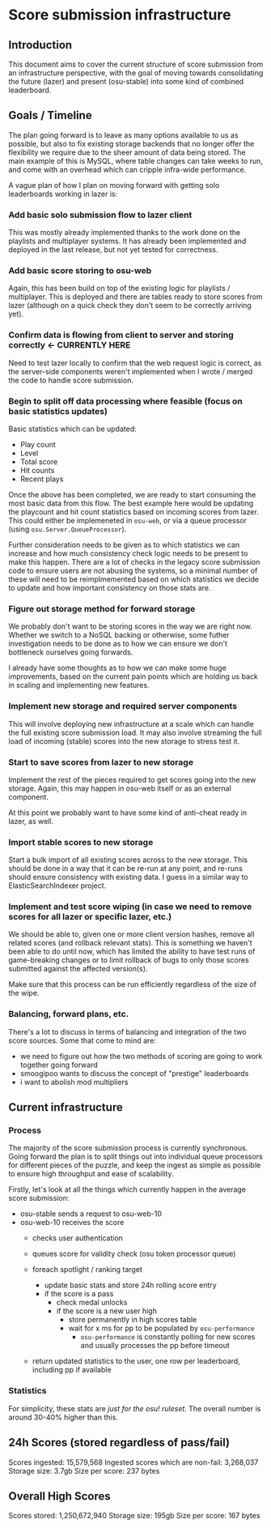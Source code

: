 # Score submission infrastructure

## Introduction

This document aims to cover the current structure of score submission from an infrastructure perspective, with the goal of moving towards consolidating the future (lazer) and present (osu-stable) into some kind of combined leaderboard.

## Goals / Timeline

The plan going forward is to leave as many options available to us as possible, but also to fix existing storage backends that no longer offer the flexibility we require due to the sheer amount of data being stored. The main example of this is MySQL, where table changes can take weeks to run, and come with an overhead which can cripple infra-wide performance.

A vague plan of how I plan on moving forward with getting solo leaderboards working in lazer is:

### Add basic solo submission flow to lazer client

This was mostly already implemented thanks to the work done on the playlists and multiplayer systems. It has already been implemented and deployed in the last release, but not yet tested for correctness.

### Add basic score storing to osu-web

Again, this has been build on top of the existing logic for playlists / multiplayer. This is deployed and there are tables ready to store scores from lazer (although on a quick check they don't seem to be correctly arriving yet).

### Confirm data is flowing from client to server and storing correctly <- CURRENTLY HERE

Need to test lazer locally to confirm that the web request logic is correct, as the server-side components weren't implemented when I wrote / merged the code to handle score submission.

### Begin to split off data processing where feasible (focus on basic statistics updates)

Basic statistics which can be updated:

- Play count
- Level
- Total score
- Hit counts
- Recent plays

Once the above has been completed, we are ready to start consuming the most basic data from this flow. The best example here would be updating the playcount and hit count statistics based on incoming scores from lazer. This could either be implemeneted in `osu-web`, or via a queue processor (using `osu.Server.QueueProcessor`).

Further consideration needs to be given as to which statistics we can increase and how much consistency check logic needs to be present to make this happen. There are a lot of checks in the legacy score submission code to ensure users are not abusing the systems, so a minimal number of these will need to be reimplmemented based on which statistics we decide to update and how important consistency on those stats are.

### Figure out storage method for forward storage

We probably don't want to be storing scores in the way we are right now. Whether we switch to a NoSQL backing or otherwise, some futher investigation needs to be done as to how we can ensure we don't bottleneck ourselves going forwards.

I already have some thoughts as to how we can make some huge improvements, based on the current pain points which are holding us back in scaling and implementing new features.

### Implement new storage and required server components

This will involve deploying new infrastructure at a scale which can handle the full existing score submission load. It may also involve streaming the full load of incoming (stable) scores into the new storage to stress test it.

### Start to save scores from lazer to new storage

Implement the rest of the pieces required to get scores going into the new storage. Again, this may happen in osu-web itself or as an external component.

At this point we probably want to have some kind of anti-cheat ready in lazer, as well.

### Import stable scores to new storage

Start a bulk import of all existing scores across to the new storage. This should be done in a way that it can be re-run at any point, and re-runs should ensure consistency with existing data. I guess in a similar way to ElasticSearchIndexer project.

### Implement and test score wiping (in case we need to remove scores for all lazer or specific lazer, etc.)

We should be able to, given one or more client version hashes, remove all related scores (and rollback relevant stats). This is something we haven't been able to do until now, which has limited the ability to have test runs of game-breaking changes or to limit rollback of bugs to only those scores submitted against the affected version(s).

Make sure that this process can be run efficiently regardless of the size of the wipe.

### Balancing, forward plans, etc.

There's a lot to discuss in terms of balancing and integration of the two score sources. Some that come to mind are:

- we need to figure out how the two methods of scoring are going to work together going forward
- smoogipoo wants to discuss the concept of "prestige" leaderboards
- i want to abolish mod multipliers

## Current infrastructure

### Process

The majority of the score submission process is currently synchronous. Going forward the plan is to split things out into individual queue processors for different pieces of the puzzle, and keep the ingest as simple as possible to ensure high throughput and ease of scalability.

Firstly, let's look at all the things which currently happen in the average score submission:

- osu-stable sends a request to osu-web-10
- osu-web-10 receives the score
  - checks user authentication

  - queues score for validity check (osu token processor queue)

  - foreach spotlight / ranking target
    - update basic stats and store 24h rolling score entry
    - if the score is a pass
        - check medal unlocks
        - if the score is a new user high
          - store permanently in high scores table
          - wait for x ms for pp to be populated by `osu-performance`
            - `osu-performance` is constantly polling for new scores and usually processes the pp before timeout
  - return updated statistics to the user, one row per leaderboard, including pp if available

### Statistics

For simplicity, these stats are *just for the osu! ruleset*. The overall number is around 30-40% higher than this.

24h Scores (stored regardless of pass/fail)
---------

Scores ingested: 15,579,568
Ingested scores which are non-fail: 3,268,037
Storage size: 3.7gb
Size per score: 237 bytes

Overall High Scores
---------

Scores stored: 1,250,672,940
Storage size: 195gb
Size per score: 167 bytes
